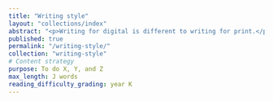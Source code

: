 ```yaml
---
title: "Writing style"
layout: "collections/index"
abstract: "<p>Writing for digital is different to writing for print.</p> <p>Content must be user-focused, scannable and accessible across all devices.</p>"
published: true
permalink: "/writing-style/"
collection: "writing-style"
# Content strategy
purpose: To do X, Y, and Z
max_length: J words
reading_difficulty_grading: year K
---
```

